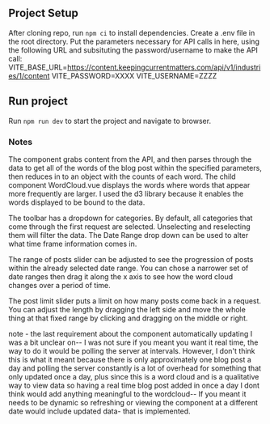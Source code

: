 

## Project Setup

After cloning repo, run `npm ci` to install dependencies.
Create a .env file in the root directory.  Put the parameters necessary for API calls in here, using the following URL and subsituting the password/username to make the API call: 
VITE_BASE_URL=https://content.keepingcurrentmatters.com/api/v1/industries/1/content
VITE_PASSWORD=XXXX
VITE_USERNAME=ZZZZ

## Run project
Run `npm run dev` to start the project and navigate to browser. 

### Notes
The component grabs content from the API, and then parses through the data to get all of the words of the blog post within the specified parameters, then reduces in to an object with the counts of each word.  The child component WordCloud.vue displays the words where words that appear more frequently are larger.  I used the d3 library because it enables the words displayed to be bound to the data. 

The toolbar has a dropdown for categories.  By default, all categories that come through the first request are selected.  Unselecting and reselecting them will filter the data. The Date Range drop down can be used to alter what time frame information comes in.

The range of posts slider can be adjusted to see the progression of posts within the already selected date range.  You can chose a narrower set of date ranges then drag it along the x axis to see how the word cloud changes over a period of time. 

The post limit slider puts a limit on how many posts come back in a request.  You can adjust the length by dragging the left side and move the whole thing at that fixed range by clicking and dragging on the middle or right. 

note - the last requirement about the component automatically updating I was a bit unclear on-- I was not sure if you meant you want it real time, the way to do it would be polling the server at intervals.  However, I don't think this is what it meant because there is only approximately one blog post a day and polling the server constantly is a lot of overhead for something that only updated once a day, plus since this is a word cloud and is a qualitative way to view data so having a real time blog post added in once a day I dont think would add anything meaningful to the wordcloud-- If you meant it needs to be dynamic so refreshing or viewing the component at a different date would include updated data- that is implemented.  
